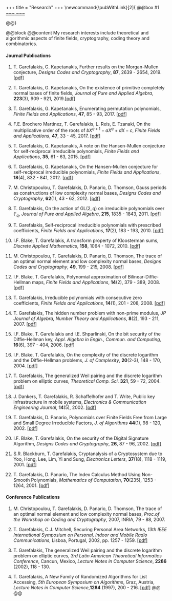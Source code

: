 +++
title = "Research"
+++
\newcommand{\pubWithLink}[2]{
@@box 
#1 [~~~<i id=icon class="fa fa-download"></i> ~~~](#2)

@@}

@@block
@@content
My research interests include theoretical and algorithmic aspects of finite fields, cryptography, coding theory and combinatorics. 

#### Journal Publications
1. T. Garefalakis, G. Kapetanakis,  Further results on the Morgan-Mullen conjecture, *Designs Codes and Cryptography*, **87**, 2639 - 2654, 2019. [[pdf]](../../assets/publications/cn-bound-rev2.pdf)

1. T. Garefalakis, G. Kapetanakis, On the existence of primitive completely normal bases of finite fields, *Journal of Pure and Applied Algebra*, **223**(3), 909 - 921, 2019.[[pdf]](../../assets/publications/pcnu-01.pdf)

1. T. Garefalakis, G. Kapetanakis, Enumerating permutation polynomials, *Finite Fields and Applications*, **47**, 85 - 93, 2017. [[pdf]](../../assets/publications/enumeration-v2_7.pdf)

1. F.E. Brochero Martinez, T. Garefalakis, L. Reis, E. Tzanaki, On the multiplicative order of the roots of $bX^{q +1} − aX^q + dX − c$, *Finite Fields and Applications*, **47**, 33 - 45, 2017. [[pdf]](../../assets/publications/highorder-r1.pdf)

1. T. Garefalakis, G. Kapetanakis, A note on the Hansen-Mullen conjecture for self-reciprocal irreducible polynomials, *Finite Fields and Applications*, **35**, 61 - 63, 2015. [[pdf]](../../assets/publications/notehansenmullen.pdf)

1. T. Garefalakis, G. Kapetanakis, On the Hansen-Mullen conjecture for self-reciprocal irreducible polynomials, *Finite Fields and Applications*, **18**(4), 832 - 841, 2012. [[pdf]](../../assets/publications/ffa-11-95r1-pure.pdf)

1. M. Christopoulou, T. Garefalakis, D. Panario, D. Thomson, Gauss periods as constructions of low complexity normal bases, *Designs Codes and Cryptography*, **62**(1), 43 - 62, 2012. [[pdf]](../../assets/publications/desi-gauss-complexity.pdf)

1. T. Garefalakis, On the action of $\mathrm{GL}(2,q)$ on irreducible polynomials over $\mathbb{F}_q$, *Journal of Pure and Applied Algebra*, **215**, 1835 - 1843, 2011. [[pdf]](../../assets/publications/special-irreducibles.pdf)

1. T. Garefalakis, Self-reciprocal irreducible polynomials with prescribed coefficients, *Finite Fields and Applications*, **17**(2), 183 - 193, 2010. [[pdf]](../../assets/publications/reciprocal-ffa-revised.pdf)

1. I.F. Blake, T. Garefalakis, A transform property of Kloosterman sums, *Discrete Applied Mathematics*, **158**, 1064 - 1072, 2010. [[pdf]](../../assets/publications/kloos_theo.pdf)

1. M. Christopoulou, T. Garefalakis, D. Panario, D. Thomson, The trace of an optimal normal element and low complexity normal bases, *Designs Codes and Cryptography*, **49**, 199 - 215, 2008. [[pdf]](../../assets/publications/tracerevisionfinal.pdf)

1. I.F. Blake, T. Garefalakis, Polynomial approximation of Bilinear-Diffie-Hellman maps, *Finite Fields and Applications*, **14**(2), 379 - 389, 2008. [[pdf]](../../assets/publications/wdh-revised.pdf)

1. T. Garefalakis, Irreducible polynomials with consecutive zero coefficients, *Finite Fields and Applications*, **14**(1), 201 - 208, 2008. [[pdf]](../../assets/publications/paper-ffa-final.pdf)

1. T. Garefalakis, The hidden number problem with non-prime modulus, *JP Journal of Algebra, Number Theory and Applications*, **8**(2), 193 - 211, 2007. [[pdf]](../../assets/publications/hnp-current.pdf)

1. I.F. Blake, T. Garefalakis and I.E. Shparlinski, On the bit security of the Diffie-Hellman key, *Appl. Algebra in Engin., Commun. and Computing,* **16**(6), 397 - 404, 2006. [[pdf]](../../assets/publications/revised-current.pdf)

1. I.F. Blake, T. Garefalakis, On the complexity of the discrete logarithm and the Diffie-Hellman problems, *J. of Complexity*, **20**(2-3), 148 - 170, 2004. [[pdf]](../../assets/publications/main.pdf)

1. T. Garefalakis, The generalized Weil pairing and the discrete logarithm problem on elliptic curves, *Theoretical Comp. Sci*. **321**, 59 - 72, 2004. [[pdf]](../../assets/publications/paper-tcs-final.pdf)

1. J. Dankers, T. Garefalakis, R. Schaffelhofer and T. Write, Public key infrastructure in mobile systems, *Electronics & Communication Engineering Journal*, **14**(5), 2002. [[pdf]](../../assets/publications/ecej.pdf)

1. T. Garefalakis, D. Panario, Polynomials over Finite Fields Free from Large and Small Degree Irreducible Factors, *J. of Algorithms* **44**(1), 98 - 120, 2002. [[pdf]](../../assets/publications/paper-ja-3.pdf)

1. I.F. Blake, T. Garefalakis, On the security of the Digital Signature Algorithm, *Designs Codes and Cryptography*, **26**, 87 - 96, 2002. [[pdf]](../../assets/publications/final.pdf)

1. S.R. Blackburn, T. Garefalakis, Cryptanalysis of a Cryptosystem due to Yoo, Hong, Lee, Lim, Yi and Sung, *Electronics Letters*, **37**(18), 1118 - 1119, 2001. [[pdf]](../../assets/publications/yhllys.pdf)

1. T. Garefalakis, D. Panario, The Index Calculus Method Using Non-Smooth Polynomials, *Mathematics of Computation*, **70**(235), 1253 - 1264, 2001. [[pdf]](../../assets/publications/dlpj.pdf)


#### Conference Publications
1. M. Christopoulou, T. Garefalakis, D. Panario, D. Thomson, The trace of an optimal normal element and low complexity normal bases, *Proc.of the Workshop on Coding and Cryptography*, 2007, INRIA, 79 - 88, 2007.

1. T. Garefalakis, C.J. Mitchell, Securing Personal Area Networks, *13th IEEE International Symposium on Personal, Indoor and Mobile Radio Communications*, Lisboa, Portugal, 2002, pp. 1257 - 1259. [[pdf]](../../assets/publications/perid_f.pdf)

1. T. Garefalakis, The generalized Weil pairing and the discrete logarithm problem on elliptic curves, *3rd Latin American Theoretical Informatics Conference*, Cancun, Mexico, *Lecture Notes in Computer Science*, **2286** (2002), 118 - 130.

1. T. Garefalakis, A New Family of Randomized Algorithms for List Accessing, *5th European Symposium on Algorithms*, Graz, Austria, *Lecture Notes in Computer Science*,**1284** (1997), 200 - 216. [[pdf]](../../assets/publications/final-mmtf.pdf)
@@
@@
